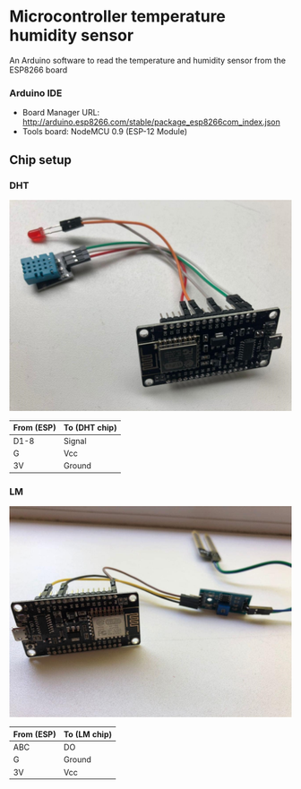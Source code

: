 # Microcontroller temperature humidity sensor

An Arduino software to read the temperature and humidity sensor from the ESP8266 board

### Arduino IDE
* Board Manager URL: http://arduino.esp8266.com/stable/package_esp8266com_index.json
* Tools board: NodeMCU 0.9 (ESP-12 Module)

## Chip setup

### DHT

<img src="setup-DHT.jpg">

| From (ESP)    | To (DHT chip) |
| ------------- |---------------|
| D1-8          | Signal 	|
| G             | Vcc		| 
| 3V	 	| Ground        |

### LM

<img src="setup-LM.jpg">

| From (ESP)    | To (LM chip)  |
| ------------- |---------------|
| ABC           | DO     	|
| G	        | Ground        | 
| 3V	 	| Vcc		|